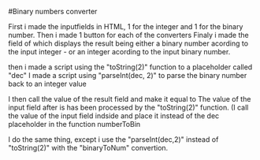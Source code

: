 #Binary numbers converter

First i made the inputfields in HTML, 1 for the integer and 1 for the binary number.
Then i made 1 button for each of the converters
Finaly i made the field of which displays the result being either a binary number acording to the input integer -
or an integer acording to the input binary number.

then i made a script using the "toString(2)" function to a placeholder called "dec"
I made a script using "parseInt(dec, 2)" to parse the binary number back to an integer value

I then call the value of the result field and make it equal to
The value of the input field after is has been processed by the "toString(2)" function. (I 
call the value of the input field indside and place it instead of the dec placeholder in 
the function numberToBin

I do the same thing, except i use the "parseInt(dec,2)" instead of "toString(2)" with the 
"binaryToNum" convertion.
